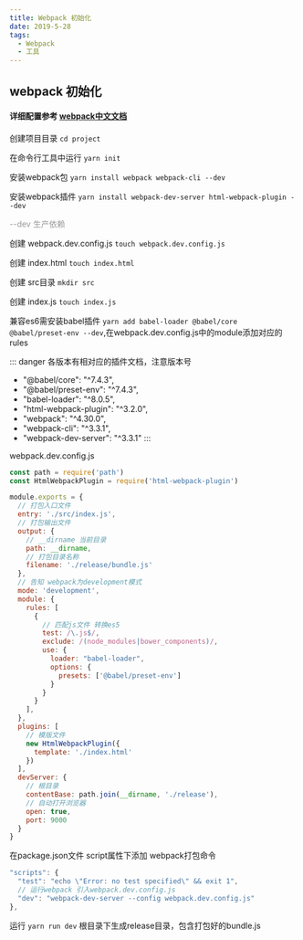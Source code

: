 ```yaml
---
title: Webpack 初始化
date: 2019-5-28
tags: 
  - Webpack
  - 工具
---
```


## webpack 初始化
#### 详细配置参考 [webpack中文文档](https://www.webpackjs.com/concepts/)

创建项目目录  `cd project`

在命令行工具中运行 `yarn init`

安装webpack包 `yarn install webpack webpack-cli --dev`

安装webpack插件 `yarn install webpack-dev-server html-webpack-plugin --dev`

<font color=#999>--dev 生产依赖</font>

创建 webpack.dev.config.js `touch webpack.dev.config.js`

创建 index.html `touch index.html`

创建 src目录 `mkdir src`

创建 index.js `touch index.js`


兼容es6需安装babel插件 `yarn add babel-loader @babel/core @babel/preset-env --dev`,在webpack.dev.config.js中的module添加对应的rules

::: danger
各版本有相对应的插件文档，注意版本号
- "@babel/core": "^7.4.3",
- "@babel/preset-env": "^7.4.3",
- "babel-loader": "^8.0.5",
- "html-webpack-plugin": "^3.2.0",
- "webpack": "^4.30.0",
- "webpack-cli": "^3.3.1",
- "webpack-dev-server": "^3.3.1"
:::

webpack.dev.config.js
``` js
const path = require('path')
const HtmlWebpackPlugin = require('html-webpack-plugin')

module.exports = {
  // 打包入口文件
  entry: './src/index.js',
  // 打包输出文件
  output: {
    // __dirname 当前目录
    path: __dirname,
    // 打包目录名称
    filename: './release/bundle.js'
  },
  // 告知 webpack为development模式
  mode: 'development',
  module: {
    rules: [
      {
        // 匹配js文件 转换es5
        test: /\.js$/,
        exclude: /(node_modules|bower_components)/,
        use: {
          loader: "babel-loader",
          options: {
            presets: ['@babel/preset-env']
          }
        }
      }
    ],
  },
  plugins: [
    // 模版文件
    new HtmlWebpackPlugin({
      template: './index.html'
    })
  ],
  devServer: {
    // 根目录
    contentBase: path.join(__dirname, './release'),
    // 自动打开浏览器
    open: true,
    port: 9000
  }
}
```

在package.json文件 script属性下添加 webpack打包命令
``` js
"scripts": {
  "test": "echo \"Error: no test specified\" && exit 1",
  // 运行webpack 引入webpack.dev.config.js
  "dev": "webpack-dev-server --config webpack.dev.config.js"
},
```

运行 `yarn run dev` 根目录下生成release目录，包含打包好的bundle.js